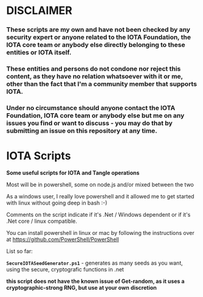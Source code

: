 DISCLAIMER
==========

<h3>These scripts are my own and have not been checked by any security expert or anyone related to the IOTA Foundation, the IOTA core team or anybody else directly belonging to these entities or IOTA itself.</h3>
<h3>These entities and persons do not condone nor reject this content, as they have no relation whatsoever with it or me, other than the fact that I'm a community member that supports IOTA.</h3>
<h3>Under no circumstance should anyone contact the IOTA Foundation, IOTA core team or anybody else but me on any issues you find or want to discuss - you may do that by submitting an issue on this repository at any time.</h3>



IOTA Scripts
============

**Some useful scripts  for IOTA and Tangle operations**

Most will be in powershell, some on node.js and/or mixed between the two

As a windows user, I really love powershell and it allowed me to get started with linux without going deep in bash :-)

Comments on the script indicate if it's .Net / Windows dependent or if it's .Net core / linux compatible.

You can install powershell in linux or mac by following the instructions over at https://github.com/PowerShell/PowerShell


List so far:

**``SecureIOTASeedGenerator.ps1``** - generates as many seeds as you want, using the secure, cryptografic functions in .net

**this script does not have the known issue of Get-random, as it uses a cryptographic-strong RNG, but use at your own discretion**


